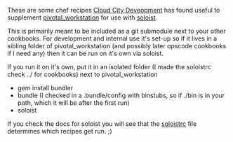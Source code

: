 These are some chef recipes [Cloud City Deveopment](http://www.cloudcitydevelopment.com) has found useful to supplement [pivotal_workstation](https://github.com/pivotal/pivotal_workstation) for use with [soloist](https://github.com/mkocher/soloist).

This is primarily meant to be included as a git submodule next to your other cookbooks. For development and internal use it's set-up so if it lives in a sibling folder of pivotal_workstation (and possibly later opscode cookbooks if I need any) then it can be run on it's own via soloist.

If you run it on it's own, put it in an isolated folder (I made the soloistrc check ../ for cookbooks) next to pivotal_workstation

* gem install bundler
* bundle (I checked in a .bundle/config with binstubs, so if ./bin is in your path, which it will be after the first run)
* soloist

If you check the docs for soloist you will see that the [soloistrc](https://github.com/timocratic/ccd_workstation/blob/master/soloistrc) file determines which recipes get run. ;)